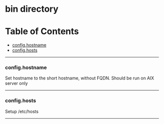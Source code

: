 
# bin directory

# Table of Contents

   * [config.hostname](#config.hostname)
   * [config.hosts](#config.hosts)

---


### config.hostname

 Set hostname to the short hostname, without FQDN.
 Should be run on AIX server only

---
### config.hosts

 Setup /etc/hosts

---
